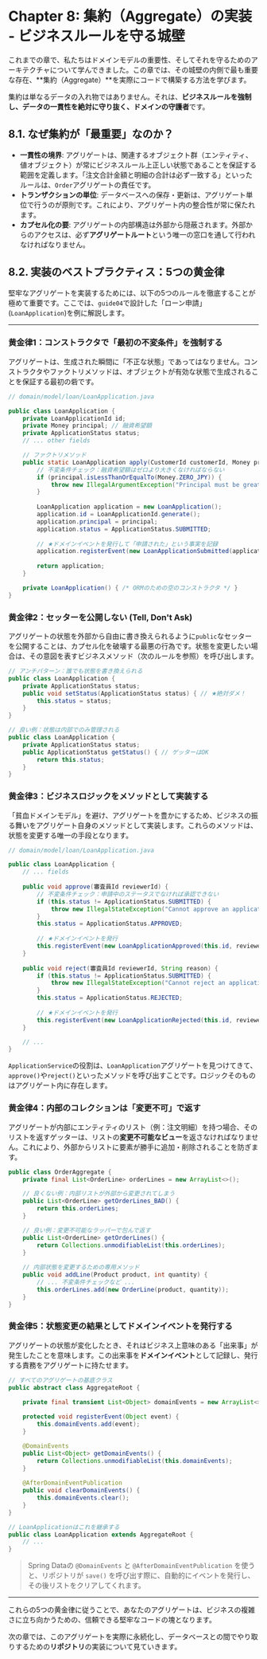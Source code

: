 # Chapter 8: 集約（Aggregate）の実装 - ビジネスルールを守る城壁

これまでの章で、私たちはドメインモデルの重要性、そしてそれを守るためのアーキテクチャについて学んできました。この章では、その城壁の内側で最も重要な存在、**集約（Aggregate）**を実際にコードで構築する方法を学びます。

集約は単なるデータの入れ物ではありません。それは、**ビジネスルールを強制し、データの一貫性を絶対に守り抜く、ドメインの守護者**です。

## 8.1. なぜ集約が「最重要」なのか？

-   **一貫性の境界**: アグリゲートは、関連するオブジェクト群（エンティティ、値オブジェクト）が常にビジネスルール上正しい状態であることを保証する範囲を定義します。「注文合計金額と明細の合計は必ず一致する」といったルールは、`Order`アグリゲートの責任です。
-   **トランザクションの単位**: データベースへの保存・更新は、アグリゲート単位で行うのが原則です。これにより、アグリゲート内の整合性が常に保たれます。
-   **カプセル化の要**: アグリゲートの内部構造は外部から隠蔽されます。外部からのアクセスは、必ず**アグリゲートルート**という唯一の窓口を通して行われなければなりません。

## 8.2. 実装のベストプラクティス：5つの黄金律

堅牢なアグリゲートを実装するためには、以下の5つのルールを徹底することが極めて重要です。ここでは、`guide04`で設計した「ローン申請」(`LoanApplication`)を例に解説します。

---

### 黄金律1：コンストラクタで「最初の不変条件」を強制する

アグリゲートは、生成された瞬間に「不正な状態」であってはなりません。コンストラクタやファクトリメソッドは、オブジェクトが有効な状態で生成されることを保証する最初の砦です。

```java
// domain/model/loan/LoanApplication.java

public class LoanApplication {
    private LoanApplicationId id;
    private Money principal; // 融資希望額
    private ApplicationStatus status;
    // ... other fields

    // ファクトリメソッド
    public static LoanApplication apply(CustomerId customerId, Money principal) {
        // 不変条件チェック：融資希望額はゼロより大きくなければならない
        if (principal.isLessThanOrEqualTo(Money.ZERO_JPY)) {
            throw new IllegalArgumentException("Principal must be greater than zero.");
        }
        
        LoanApplication application = new LoanApplication();
        application.id = LoanApplicationId.generate();
        application.principal = principal;
        application.status = ApplicationStatus.SUBMITTED;
        
        // ★ドメインイベントを発行して「申請された」という事実を記録
        application.registerEvent(new LoanApplicationSubmitted(application.id, customerId, principal));
        
        return application;
    }

    private LoanApplication() { /* ORMのための空のコンストラクタ */ }
}
```

### 黄金律2：セッターを公開しない (Tell, Don't Ask)

アグリゲートの状態を外部から自由に書き換えられるように`public`なセッターを公開することは、カプセル化を破壊する最悪の行為です。状態を変更したい場合は、その意図を表すビジネスメソッド（次のルールを参照）を呼び出します。

```java
// アンチパターン：誰でも状態を書き換えられる
public class LoanApplication {
    private ApplicationStatus status;
    public void setStatus(ApplicationStatus status) { // ★絶対ダメ！
        this.status = status;
    }
}

// 良い例：状態は内部でのみ管理される
public class LoanApplication {
    private ApplicationStatus status;
    public ApplicationStatus getStatus() { // ゲッターはOK
        return this.status;
    }
}
```

### 黄金律3：ビジネスロジックをメソッドとして実装する

「貧血ドメインモデル」を避け、アグリゲートを豊かにするため、ビジネスの振る舞いをアグリゲート自身のメソッドとして実装します。これらのメソッドは、状態を変更する唯一の手段となります。

```java
// domain/model/loan/LoanApplication.java

public class LoanApplication {
    // ... fields
    
    public void approve(審査員Id reviewerId) {
        // 不変条件チェック：申請中のステータスでなければ承認できない
        if (this.status != ApplicationStatus.SUBMITTED) {
            throw new IllegalStateException("Cannot approve an application that is not in SUBMITTED state.");
        }
        this.status = ApplicationStatus.APPROVED;
        
        // ★ドメインイベントを発行
        this.registerEvent(new LoanApplicationApproved(this.id, reviewerId, Instant.now()));
    }
    
    public void reject(審査員Id reviewerId, String reason) {
        if (this.status != ApplicationStatus.SUBMITTED) {
            throw new IllegalStateException("Cannot reject an application that is not in SUBMITTED state.");
        }
        this.status = ApplicationStatus.REJECTED;
        
        // ★ドメインイベントを発行
        this.registerEvent(new LoanApplicationRejected(this.id, reviewerId, reason, Instant.now()));
    }

    // ...
}
```
`ApplicationService`の役割は、`LoanApplication`アグリゲートを見つけてきて、`approve()`や`reject()`といったメソッドを呼び出すことです。ロジックそのものはアグリゲート内に存在します。

### 黄金律4：内部のコレクションは「変更不可」で返す

アグリゲートが内部にエンティティのリスト（例：注文明細）を持つ場合、そのリストを返すゲッターは、リストの**変更不可能なビュー**を返さなければなりません。これにより、外部からリストに要素が勝手に追加・削除されることを防ぎます。

```java
public class OrderAggregate {
    private final List<OrderLine> orderLines = new ArrayList<>();

    // 良くない例：内部リストが外部から変更されてしまう
    public List<OrderLine> getOrderLines_BAD() {
        return this.orderLines;
    }

    // 良い例：変更不可能なラッパーで包んで返す
    public List<OrderLine> getOrderLines() {
        return Collections.unmodifiableList(this.orderLines);
    }
    
    // 内部状態を変更するための専用メソッド
    public void addLine(Product product, int quantity) {
        // ... 不変条件チェックなど ...
        this.orderLines.add(new OrderLine(product, quantity));
    }
}
```

### 黄金律5：状態変更の結果としてドメインイベントを発行する

アグリゲートの状態が変化したとき、それはビジネス上意味のある「出来事」が発生したことを意味します。この出来事を**ドメインイベント**として記録し、発行する責務をアグリゲートに持たせます。

```java
// すべてのアグリゲートの基底クラス
public abstract class AggregateRoot {
    
    private final transient List<Object> domainEvents = new ArrayList<>();

    protected void registerEvent(Object event) {
        this.domainEvents.add(event);
    }

    @DomainEvents
    public List<Object> getDomainEvents() {
        return Collections.unmodifiableList(this.domainEvents);
    }
    
    @AfterDomainEventPublication
    public void clearDomainEvents() {
        this.domainEvents.clear();
    }
}

// LoanApplicationはこれを継承する
public class LoanApplication extends AggregateRoot {
    // ...
}
```
> Spring Dataの `@DomainEvents` と `@AfterDomainEventPublication` を使うと、リポジトリが `save()` を呼び出す際に、自動的にイベントを発行し、その後リストをクリアしてくれます。

---

これらの5つの黄金律に従うことで、あなたのアグリゲートは、ビジネスの複雑さに立ち向かうための、信頼できる堅牢なコードの塊となります。

次の章では、このアグリゲートを実際に永続化し、データベースとの間でやり取りするための**リポジトリ**の実装について見ていきます。 